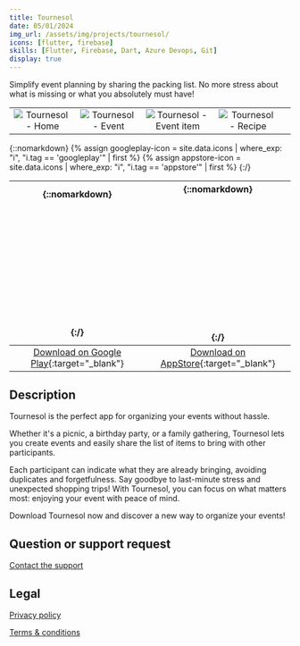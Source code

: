 ```yaml
---
title: Tournesol
date: 05/01/2024
img_url: /assets/img/projects/tournesol/
icons: [flutter, firebase]
skills: [Flutter, Firebase, Dart, Azure Devops, Git]
display: true
---
```


Simplify event planning by sharing the packing list. No more stress about what is missing or what you absolutely must have!

|  |  |  |  |  |
| :-: | :-: | :-: | :-: | :-: |
| ![Tournesol - Home]({{page.img_url}}screenshot1.png) | ![Tournesol - Event]({{page.img_url}}screenshot2.png) | ![Tournesol - Event item]({{page.img_url}}screenshot3.png) | ![Tournesol - Recipe]({{page.img_url}}screenshot4.png)

{::nomarkdown}
{% assign googleplay-icon = site.data.icons | where_exp: "i", "i.tag == 'googleplay'" | first %}
{% assign appstore-icon = site.data.icons | where_exp: "i", "i.tag == 'appstore'" | first %}
{:/}

| {::nomarkdown}<svg  role="img" viewBox="0 0 24 24" class="icon big">{{googleplay-icon.svg}}</svg>{:/} | {::nomarkdown}<svg role="img" viewBox="0 0 24 24" class="icon big">{{appstore-icon.svg}}</svg>{:/} |
| :-: | :-: |
| [Download on Google Play](https://play.google.com/store/apps/details?id=com.maoux.tournesol){:target="_blank"} | [Download on AppStore](https://testflight.apple.com/join/zL4BJxt8){:target="_blank"} |

## Description

Tournesol is the perfect app for organizing your events without hassle.

Whether it's a picnic, a birthday party, or a family gathering, Tournesol lets you create events and easily share the list of items to bring with other participants.

Each participant can indicate what they are already bringing, avoiding duplicates and forgetfulness. Say goodbye to last-minute stress and unexpected shopping trips! With Tournesol, you can focus on what matters most: enjoying your event with peace of mind.

Download Tournesol now and discover a new way to organize your events!

## Question or support request

[Contact the support](mailto:tournesol-app@outlook.com)

## Legal

[Privacy policy](/projects/tournesol/tournesol-privacy)

[Terms & conditions](/projects/tournesol/tournesol-terms)
